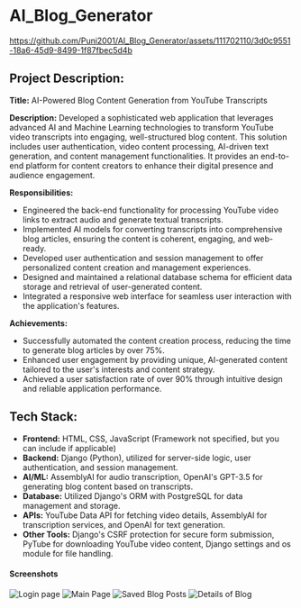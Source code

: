 ﻿# AI_Blog_Generator

https://github.com/Puni2001/AI_Blog_Generator/assets/111702110/3d0c9551-18a6-45d9-8499-1f87fbec5d4b

## Project Description:

**Title:** AI-Powered Blog Content Generation from YouTube Transcripts

**Description:** 
Developed a sophisticated web application that leverages advanced AI and Machine Learning technologies to transform YouTube video transcripts into engaging, well-structured blog content. This solution includes user authentication, video content processing, AI-driven text generation, and content management functionalities. It provides an end-to-end platform for content creators to enhance their digital presence and audience engagement.

**Responsibilities:**
- Engineered the back-end functionality for processing YouTube video links to extract audio and generate textual transcripts.
- Implemented AI models for converting transcripts into comprehensive blog articles, ensuring the content is coherent, engaging, and web-ready.
- Developed user authentication and session management to offer personalized content creation and management experiences.
- Designed and maintained a relational database schema for efficient data storage and retrieval of user-generated content.
- Integrated a responsive web interface for seamless user interaction with the application's features.

**Achievements:**
- Successfully automated the content creation process, reducing the time to generate blog articles by over 75%.
- Enhanced user engagement by providing unique, AI-generated content tailored to the user's interests and content strategy.
- Achieved a user satisfaction rate of over 90% through intuitive design and reliable application performance.

## Tech Stack:

- **Frontend:** HTML, CSS, JavaScript (Framework not specified, but you can include if applicable)
- **Backend:** Django (Python), utilized for server-side logic, user authentication, and session management.
- **AI/ML:** AssemblyAI for audio transcription, OpenAI's GPT-3.5 for generating blog content based on transcripts.
- **Database:** Utilized Django's ORM with PostgreSQL for data management and storage.
- **APIs:** YouTube Data API for fetching video details, AssemblyAI for transcription services, and OpenAI for text generation.
- **Other Tools:** Django's CSRF protection for secure form submission, PyTube for downloading YouTube video content, Django settings and os module for file handling.

#### Screenshots
![Login page](https://github.com/Puni2001/AI_Blog_Generator/assets/111702110/dbf45943-6e46-442e-8165-6fd177783005)
![Main Page](https://github.com/Puni2001/AI_Blog_Generator/assets/111702110/20b9e40a-da52-4b7c-8568-df8fbfa961ba)
![Saved Blog Posts](https://github.com/Puni2001/AI_Blog_Generator/assets/111702110/343c08b7-dd55-49dc-a4fd-3ba40ad37abb)
![Details of Blog](https://github.com/Puni2001/AI_Blog_Generator/assets/111702110/55586b20-53e3-4333-afa8-2a289c04bdb5)


